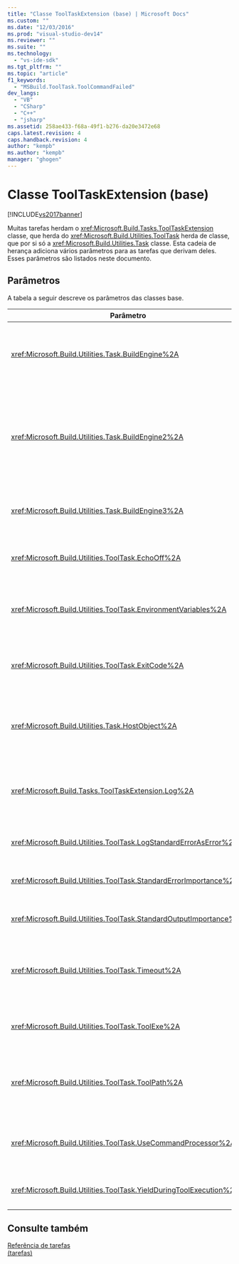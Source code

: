 ```yaml
---
title: "Classe ToolTaskExtension (base) | Microsoft Docs"
ms.custom: ""
ms.date: "12/03/2016"
ms.prod: "visual-studio-dev14"
ms.reviewer: ""
ms.suite: ""
ms.technology: 
  - "vs-ide-sdk"
ms.tgt_pltfrm: ""
ms.topic: "article"
f1_keywords: 
  - "MSBuild.ToolTask.ToolCommandFailed"
dev_langs: 
  - "VB"
  - "CSharp"
  - "C++"
  - "jsharp"
ms.assetid: 258ae433-f68a-49f1-b276-da20e3472e68
caps.latest.revision: 4
caps.handback.revision: 4
author: "kempb"
ms.author: "kempb"
manager: "ghogen"
---
```

# Classe ToolTaskExtension (base)
[!INCLUDE[vs2017banner](../code-quality/includes/vs2017banner.md)]

Muitas tarefas herdam o <xref:Microsoft.Build.Tasks.ToolTaskExtension> classe, que herda do <xref:Microsoft.Build.Utilities.ToolTask> herda de classe, que por si só a <xref:Microsoft.Build.Utilities.Task> classe.  Esta cadeia de herança adiciona vários parâmetros para as tarefas que derivam deles.  Esses parâmetros são listados neste documento.  
  
## Parâmetros  
 A tabela a seguir descreve os parâmetros das classes base.  
  
|Parâmetro|Descrição|  
|---------------|---------------|  
|<xref:Microsoft.Build.Utilities.Task.BuildEngine%2A>|Parâmetro <xref:Microsoft.Build.Framework.IBuildEngine> opcional.<br /><br /> Especifica a interface de mecanismo de compilação disponível para tarefas.  O mecanismo de compilação define automaticamente esse parâmetro para permitir que tarefas de retorno de chamada para ela.|  
|<xref:Microsoft.Build.Utilities.Task.BuildEngine2%2A>|Parâmetro <xref:Microsoft.Build.Framework.IBuildEngine2> opcional.<br /><br /> Especifica a interface de mecanismo de compilação disponível para tarefas.  O mecanismo de compilação define automaticamente esse parâmetro para permitir que tarefas de retorno de chamada para ela.<br /><br /> Esta é uma propriedade de conveniência para que os autores de tarefa herdar desta classe não é necessário converter o valor de `IBuildEngine` para `IBuildEngine2`.|  
|<xref:Microsoft.Build.Utilities.Task.BuildEngine3%2A>|Parâmetro <xref:Microsoft.Build.Framework.IBuildEngine3> opcional.<br /><br /> Especifica a interface do mecanismo de compilação fornecida pelo host.|  
|<xref:Microsoft.Build.Utilities.ToolTask.EchoOff%2A>|Parâmetro `bool` opcional.<br /><br /> Quando definido como `true`, essa tarefa passa **\/Q** para o cmd.exe linha de comando que a linha de comando não é copiada para stdout.|  
|<xref:Microsoft.Build.Utilities.ToolTask.EnvironmentVariables%2A>|Opcional `String` parâmetro de matriz.<br /><br /> Matriz de pares de variáveis de ambiente, separadas por sinais de igual.  Essas variáveis são passados para o executável gerado além, ou seletivamente substituição, o bloco de ambiente regular.|  
|<xref:Microsoft.Build.Utilities.ToolTask.ExitCode%2A>|Opcional `Int32` somente leitura parâmetro de saída.<br /><br /> Especifica o código de saída é fornecido pelo comando executado.  Se a tarefa conectado todos os erros, mas o processo tinha um código de saída 0 \(êxito\), isso é definido como \-1.|  
|<xref:Microsoft.Build.Utilities.Task.HostObject%2A>|Parâmetro <xref:Microsoft.Build.Framework.ITaskHost> opcional.<br /><br /> Especifica a instância do objeto de host \(pode ser nulo\).  O mecanismo de compilação define essa propriedade se o IDE do host está associada a um objeto de host com essa tarefa em particular.|  
|<xref:Microsoft.Build.Tasks.ToolTaskExtension.Log%2A>|Opcional <xref:Microsoft.Build.Utilities.TaskLoggingHelper> parâmetro somente leitura.<br /><br /> Obtém uma instância de um <xref:Microsoft.Build.Tasks.TaskLoggingHelperExtension> classe que contém métodos de registro de tarefa.|  
|<xref:Microsoft.Build.Utilities.ToolTask.LogStandardErrorAsError%2A>|Opção `bool` parâmetro.<br /><br /> Se `true`, todas as mensagens recebidas no fluxo de erro padrão são registradas como erros.|  
|<xref:Microsoft.Build.Utilities.ToolTask.StandardErrorImportance%2A>|Parâmetro `String` opcional.<br /><br /> Importância para fazer o texto do fluxo de saída o padrão.|  
|<xref:Microsoft.Build.Utilities.ToolTask.StandardOutputImportance%2A>|Parâmetro `String` opcional.<br /><br /> Importância para fazer o texto do fluxo de saída o padrão.|  
|<xref:Microsoft.Build.Utilities.ToolTask.Timeout%2A>|Virtual opcional `Int32` parâmetro.<br /><br /> Especifica a quantidade de tempo, em milissegundos, após o qual a tarefa executável é encerrada.  O valor padrão é `Int.MaxValue`, indicando que não há nenhum período de tempo limite. Tempo limite é em milissegundos.|  
|<xref:Microsoft.Build.Utilities.ToolTask.ToolExe%2A>|Virtual opcional `string` parâmetro.<br /><br /> Projetos podem implementar esta opção para substituir um nome da ferramenta.  Tarefas podem substituir essa opção para preservar o nome da ferramenta.|  
|<xref:Microsoft.Build.Utilities.ToolTask.ToolPath%2A>|Parâmetro `string` opcional.<br /><br /> Especifica o local de onde a tarefa carrega o arquivo executável subjacente.  Se esse parâmetro não for especificado, a tarefa usa o caminho de instalação do SDK que corresponde à versão do framework que está executando [!INCLUDE[vstecmsbuild](../extensibility/internals/includes/vstecmsbuild_md.md)].|  
|<xref:Microsoft.Build.Utilities.ToolTask.UseCommandProcessor%2A>|Parâmetro `bool` opcional.<br /><br /> Quando definido como `true`, essa tarefa cria um arquivo de lote para a linha de comando e o executa usando o processador de comando em vez de executar o comando diretamente.|  
|<xref:Microsoft.Build.Utilities.ToolTask.YieldDuringToolExecution%2A>|Parâmetro `bool` opcional.<br /><br /> Quando definido como `true`, essa tarefa gera o nó quando a tarefa estiver em execução.|  
  
## Consulte também  
 [Referência de tarefas](../msbuild/msbuild-task-reference.md)   
 [ \(tarefas\)](../msbuild/msbuild-tasks.md)